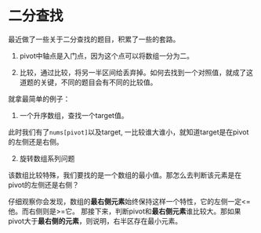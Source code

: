 # 二分查找

最近做了一些关于二分查找的题目，积累了一些的套路。

1. pivot中轴点是入门点，因为这个点可以将数组一分为二。

2. 比较，通过比较，将另一半区间给丢弃掉。如何去找到一个对照值，就成了这道题的关键，不同的题目会有不同的比较值。

就拿最简单的例子：
1. 一个升序数组，查找一个target值。

此时我们有了`nums[pivot]`以及target, 一比较谁大谁小，就知道target是在pivot的左侧还是右侧。

2. 旋转数组系列问题

该数组比较特殊，我们要找的是一个数组的最小值。那怎么去判断该元素是在pivot的左侧还是右侧？

仔细观察你会发现，数组的**最右侧元素**始终保持这样一个特性，它的左侧一定<=他。而右侧则是>=它。
那接下来，判断pivot和**最右侧元素**谁比较大。那如果pivot大于**最右侧的元素**，则说明，右半区存在最小元素。